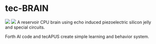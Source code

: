 # tec-BRAIN

![](https://github.com/SteveJustin1963/tec-BRAIN/blob/master/pics/jelly-brain.png)
![](https://github.com/SteveJustin1963/tec-BRAIN/blob/master/pics/steps.png)
A reservoir CPU brain using echo induced piezoelectric silicon jelly and special circuits. 

Forth AI code and tecAPUS create simple learning and behavior system.
